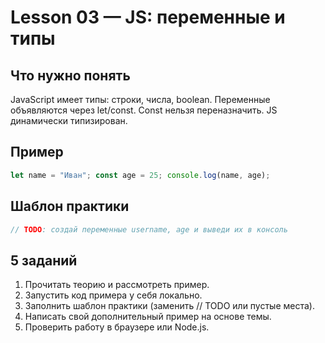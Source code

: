 # Lesson 03 — JS: переменные и типы

## Что нужно понять
JavaScript имеет типы: строки, числа, boolean. Переменные объявляются через let/const. Const нельзя переназначить. JS динамически типизирован.

## Пример
```js
let name = "Иван"; const age = 25; console.log(name, age);
```

## Шаблон практики
```js
// TODO: создай переменные username, age и выведи их в консоль
```

## 5 заданий
1. Прочитать теорию и рассмотреть пример.
2. Запустить код примера у себя локально.
3. Заполнить шаблон практики (заменить // TODO или пустые места).
4. Написать свой дополнительный пример на основе темы.
5. Проверить работу в браузере или Node.js.
